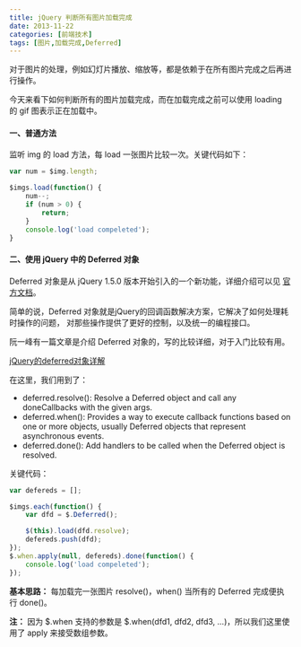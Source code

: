 ```yaml
---
title: jQuery 判断所有图片加载完成
date: 2013-11-22
categories: [前端技术]
tags: [图片,加载完成,Deferred]
---
```


对于图片的处理，例如幻灯片播放、缩放等，都是依赖于在所有图片完成之后再进行操作。

今天来看下如何判断所有的图片加载完成，而在加载完成之前可以使用 loading 的 gif 图表示正在加载中。

#### 一、普通方法

监听 img 的 load 方法，每 load 一张图片比较一次。关键代码如下：
```javascript
var num = $img.length;

$imgs.load(function() {
	num--;
	if (num > 0) {
		return;
	}
	console.log('load compeleted');
}
```

#### 二、使用 jQuery 中的 Deferred 对象

Deferred 对象是从 jQuery 1.5.0 版本开始引入的一个新功能，详细介绍可以见
[官方文档](http://api.jquery.com/category/deferred-object/)。

简单的说，Deferred 对象就是jQuery的回调函数解决方案，它解决了如何处理耗时操作的问题，
对那些操作提供了更好的控制，以及统一的编程接口。

阮一峰有一篇文章是介绍 Deferred 对象的，写的比较详细，对于入门比较有用。

[jQuery的deferred对象详解](http://www.ruanyifeng.com/blog/2011/08/a_detailed_explanation_of_jquery_deferred_object.html)

在这里，我们用到了：

* deferred.resolve(): Resolve a Deferred object and call any doneCallbacks with the given args.
* deferred.when(): Provides a way to execute callback functions based on one or more objects, usually Deferred objects that represent asynchronous events.
* deferred.done(): Add handlers to be called when the Deferred object is resolved.

关键代码：
```javascript
var defereds = [];

$imgs.each(function() {
	var dfd = $.Deferred();

	$(this).load(dfd.resolve);
	defereds.push(dfd);
});
$.when.apply(null, defereds).done(function() {
	console.log('load compeleted');
});
```

**基本思路：**
每加载完一张图片 resolve()，when() 当所有的 Deferred 完成便执行 done()。

**注：**
因为 $.when 支持的参数是 $.when(dfd1, dfd2, dfd3, ...)，所以我们这里使用了 apply 来接受数组参数。
